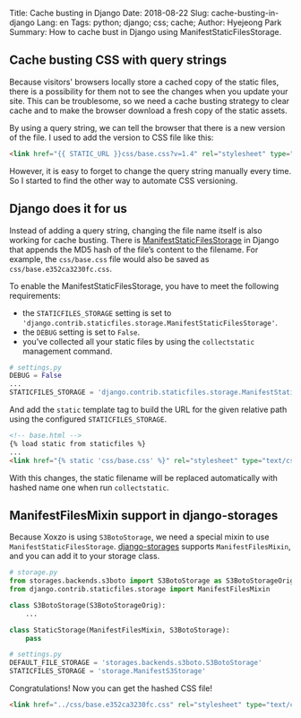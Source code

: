 Title: Cache busting in Django
Date: 2018-08-22
Slug: cache-busting-in-django
Lang: en
Tags: python; django; css; cache; 
Author: Hyejeong Park
Summary: How to cache bust in Django using ManifestStaticFilesStorage.

## Cache busting CSS with query strings

Because visitors' browsers locally store a cached copy of the static files, there is a possibility for them not to see the changes when you update your site. This can be troublesome, so we need a cache busting strategy to clear cache and to make the browser download a fresh copy of the static assets.

By using a query string, we can tell the browser that there is a new version of the file. I used to add the version to CSS file like this:

```html
<link href="{{ STATIC_URL }}css/base.css?v=1.4" rel="stylesheet" type="text/css">
```
However, it is easy to forget to change the query string manually every time. So I started to find the other way to automate CSS versioning.

## Django does it for us

Instead of adding a query string, changing the file name itself is also working for cache busting. There is [ManifestStaticFilesStorage](https://docs.djangoproject.com/en/2.1/ref/contrib/staticfiles/#manifeststaticfilesstorage) in Django that appends the MD5 hash of the file’s content to the filename. For example, the `css/base.css` file would also be saved as `css/base.e352ca3230fc.css`.

To enable the ManifestStaticFilesStorage, you have to meet the following requirements:

- the `STATICFILES_STORAGE` setting is set to `'django.contrib.staticfiles.storage.ManifestStaticFilesStorage'`.
- the `DEBUG` setting is set to `False`.
- you’ve collected all your static files by using the `collectstatic` management command.

```python
# settings.py
DEBUG = False
...
STATICFILES_STORAGE = 'django.contrib.staticfiles.storage.ManifestStaticFilesStorage'
```
And add the `static` template tag to build the URL for the given relative path using the configured `STATICFILES_STORAGE`.

```html
<!-- base.html -->
{% load static from staticfiles %}
...
<link href="{% static 'css/base.css' %}" rel="stylesheet" type="text/css">
```

With this changes, the static filename will be replaced automatically with hashed name one when run `collectstatic`.

## ManifestFilesMixin support in django-storages

Because Xoxzo is using `S3BotoStorage`, we need a special mixin to use `ManifestStaticFilesStorage`.
[django-storages](https://github.com/jschneier/django-storages) supports `ManifestFilesMixin`, and you can add it to your storage class.

```python
# storage.py
from storages.backends.s3boto import S3BotoStorage as S3BotoStorageOrig
from django.contrib.staticfiles.storage import ManifestFilesMixin

class S3BotoStorage(S3BotoStorageOrig):
    ...

class StaticStorage(ManifestFilesMixin, S3BotoStorage):
    pass
```

```python
# settings.py
DEFAULT_FILE_STORAGE = 'storages.backends.s3boto.S3BotoStorage'
STATICFILES_STORAGE = 'storage.ManifestS3Storage'
```

Congratulations! Now you can get the hashed CSS file!
```html
<link href="../css/base.e352ca3230fc.css" rel="stylesheet" type="text/css">
```
